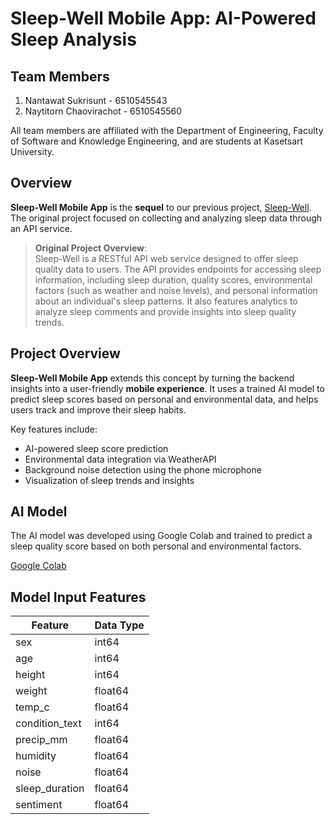 # Sleep-Well Mobile App: AI-Powered Sleep Analysis

## Team Members

1. Nantawat Sukrisunt - 6510545543
2. Naytitorn Chaovirachot - 6510545560

All team members are affiliated with the Department of Engineering, Faculty of Software and
Knowledge Engineering, and are students at Kasetsart University.

## Overview

**Sleep-Well Mobile App** is the **sequel** to our previous
project, [Sleep-Well](https://github.com/Nantawat6510545543/sleep-well).  
The original project focused on collecting and analyzing sleep data through an API service.

> **Original Project Overview**:  
> Sleep-Well is a RESTful API web service designed to offer sleep quality data to users. The API
> provides endpoints for accessing sleep information, including sleep duration, quality scores,
> environmental factors (such as weather and noise levels), and personal information about an
> individual's sleep patterns. It also features analytics to analyze sleep comments and provide
> insights into sleep quality trends.

## Project Overview

**Sleep-Well Mobile App** extends this concept by turning the backend insights into a user-friendly
**mobile experience**. It uses a trained AI model to predict sleep scores based on personal and
environmental data, and helps users track and improve their sleep habits.

Key features include:

- AI-powered sleep score prediction
- Environmental data integration via WeatherAPI
- Background noise detection using the phone microphone
- Visualization of sleep trends and insights

## AI Model

The AI model was developed using Google Colab and trained to predict a sleep quality score based on
both personal and environmental factors.

[Google Colab](https://colab.research.google.com/drive/1XVsWzQs8yWUHJDgGk5xxtxKcujiFlw_o#scrollTo=jrynZdRIu5Vg)

## Model Input Features

| Feature        | Data Type |
|----------------|-----------|
| sex            | int64     |
| age            | int64     |
| height         | int64     |
| weight         | float64   |
| temp_c         | float64   |
| condition_text | int64     |
| precip_mm      | float64   |
| humidity       | float64   |
| noise          | float64   |
| sleep_duration | float64   |
| sentiment      | float64   |
